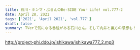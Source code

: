 ```yaml
---
title: 石川・ホンマ・ぶるんのBe-SIDE Your Life! vol.777-2
date: April 28, 2021
tags: ['2021', 'April 2021', 'vol.777']
draft: false
summary: TVerで気になる番組がある石川さん。そして向井と裏方の感想も！
---
```


http://project-phi.ddo.jp/ishikawa/ishikawa777_2.mp3